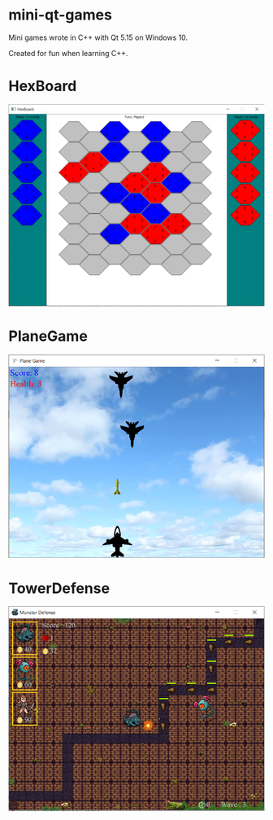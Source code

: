 # mini-qt-games
Mini games wrote in C++ with Qt 5.15 on Windows 10.

Created for fun when learning C++.
# HexBoard
![HexBoard screenshot](HexBoard/screenshot.png)

# PlaneGame
![PlaneGame screenshot](PlaneGame/screenshot.png)

# TowerDefense
![TowerDefense screenshot](TowerDefense/screenshot.png)
